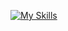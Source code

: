 [![My Skills](https://skillicons.dev/icons?i=html,css,scss,javascript,typescript,nodejs,react,expressjs,java,spring,mysql,hibernate&perline=4)](https://skillicons.dev) <br>

